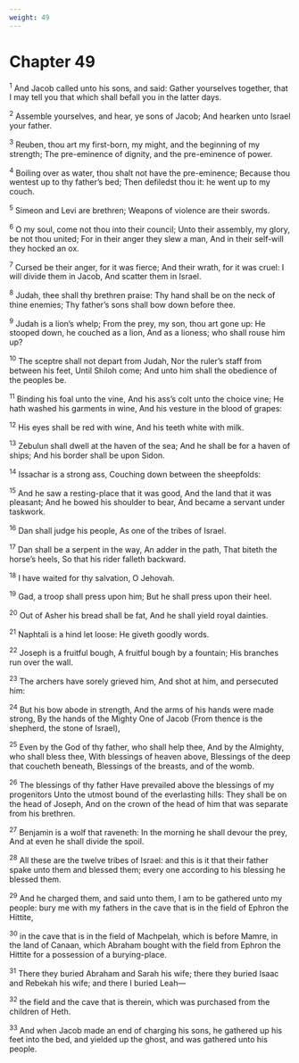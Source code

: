 ```yaml
---
weight: 49
---
```


# Chapter 49

<sup>1</sup> And Jacob called unto his sons, and said: Gather yourselves together, that I may tell you that which shall befall you in the latter days. 

<sup>2</sup> Assemble yourselves, and hear, ye sons of Jacob; And hearken unto Israel your father. 

<sup>3</sup> Reuben, thou art my first-born, my might, and the beginning of my strength; The pre-eminence of dignity, and the pre-eminence of power. 

<sup>4</sup> Boiling over as water, thou shalt not have the pre-eminence; Because thou wentest up to thy father’s bed; Then defiledst thou it: he went up to my couch. 

<sup>5</sup> Simeon and Levi are brethren; Weapons of violence are their swords. 

<sup>6</sup> O my soul, come not thou into their council; Unto their assembly, my glory, be not thou united; For in their anger they slew a man, And in their self-will they hocked an ox. 

<sup>7</sup> Cursed be their anger, for it was fierce; And their wrath, for it was cruel: I will divide them in Jacob, And scatter them in Israel. 

<sup>8</sup> Judah, thee shall thy brethren praise: Thy hand shall be on the neck of thine enemies; Thy father’s sons shall bow down before thee. 

<sup>9</sup> Judah is a lion’s whelp; From the prey, my son, thou art gone up: He stooped down, he couched as a lion, And as a lioness; who shall rouse him up? 

<sup>10</sup> The sceptre shall not depart from Judah, Nor the ruler’s staff from between his feet, Until Shiloh come; And unto him shall the obedience of the peoples be. 

<sup>11</sup> Binding his foal unto the vine, And his ass’s colt unto the choice vine; He hath washed his garments in wine, And his vesture in the blood of grapes: 

<sup>12</sup> His eyes shall be red with wine, And his teeth white with milk. 

<sup>13</sup> Zebulun shall dwell at the haven of the sea; And he shall be for a haven of ships; And his border shall be upon Sidon. 

<sup>14</sup> Issachar is a strong ass, Couching down between the sheepfolds: 

<sup>15</sup> And he saw a resting-place that it was good, And the land that it was pleasant; And he bowed his shoulder to bear, And became a servant under taskwork. 

<sup>16</sup> Dan shall judge his people, As one of the tribes of Israel. 

<sup>17</sup> Dan shall be a serpent in the way, An adder in the path, That biteth the horse’s heels, So that his rider falleth backward. 

<sup>18</sup> I have waited for thy salvation, O Jehovah. 

<sup>19</sup> Gad, a troop shall press upon him; But he shall press upon their heel. 

<sup>20</sup> Out of Asher his bread shall be fat, And he shall yield royal dainties. 

<sup>21</sup> Naphtali is a hind let loose: He giveth goodly words. 

<sup>22</sup> Joseph is a fruitful bough, A fruitful bough by a fountain; His branches run over the wall. 

<sup>23</sup> The archers have sorely grieved him, And shot at him, and persecuted him: 

<sup>24</sup> But his bow abode in strength, And the arms of his hands were made strong, By the hands of the Mighty One of Jacob (From thence is the shepherd, the stone of Israel), 

<sup>25</sup> Even by the God of thy father, who shall help thee, And by the Almighty, who shall bless thee, With blessings of heaven above, Blessings of the deep that coucheth beneath, Blessings of the breasts, and of the womb. 

<sup>26</sup> The blessings of thy father Have prevailed above the blessings of my progenitors Unto the utmost bound of the everlasting hills: They shall be on the head of Joseph, And on the crown of the head of him that was separate from his brethren. 

<sup>27</sup> Benjamin is a wolf that raveneth: In the morning he shall devour the prey, And at even he shall divide the spoil. 

<sup>28</sup> All these are the twelve tribes of Israel: and this is it that their father spake unto them and blessed them; every one according to his blessing he blessed them. 

<sup>29</sup> And he charged them, and said unto them, I am to be gathered unto my people: bury me with my fathers in the cave that is in the field of Ephron the Hittite, 

<sup>30</sup> in the cave that is in the field of Machpelah, which is before Mamre, in the land of Canaan, which Abraham bought with the field from Ephron the Hittite for a possession of a burying-place. 

<sup>31</sup> There they buried Abraham and Sarah his wife; there they buried Isaac and Rebekah his wife; and there I buried Leah— 

<sup>32</sup> the field and the cave that is therein, which was purchased from the children of Heth. 

<sup>33</sup> And when Jacob made an end of charging his sons, he gathered up his feet into the bed, and yielded up the ghost, and was gathered unto his people. 


